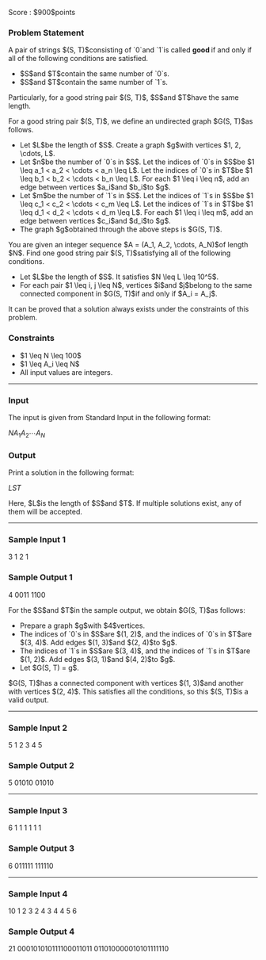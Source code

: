 
<div>

<span>

<span>

<p>
Score : $900$points
</p>

<div>

<section>

### **Problem Statement**

<p>
A pair of strings $(S, T)$consisting of `0`and `1`is called 
<strong>
good
</strong>
if and only if all of the following conditions are satisfied.
</p>

<ul>

<li>
$S$and $T$contain the same number of `0`s.
</li>

<li>
$S$and $T$contain the same number of `1`s.
</li>

</ul>

<p>
Particularly, for a good string pair $(S, T)$, $S$and $T$have the same length.
</p>

<p>
For a good string pair $(S, T)$, we define an undirected graph $G(S, T)$as follows.
</p>

<ul>

<li>
Let $L$be the length of $S$. Create a graph $g$with vertices $1, 2, \cdots, L$.
</li>

<li>
Let $n$be the number of `0`s in $S$. Let the indices of `0`s in $S$be $1 \leq a_1 < a_2 < \cdots < a_n \leq L$. Let the indices of `0`s in $T$be $1 \leq b_1 < b_2 < \cdots < b_n \leq L$. For each $1 \leq i \leq n$, add an edge between vertices $a_i$and $b_i$to $g$.
</li>

<li>
Let $m$be the number of `1`s in $S$. Let the indices of `1`s in $S$be $1 \leq c_1 < c_2 < \cdots < c_m \leq L$. Let the indices of `1`s in $T$be $1 \leq d_1 < d_2 < \cdots < d_m \leq L$. For each $1 \leq i \leq m$, add an edge between vertices $c_i$and $d_i$to $g$.
</li>

<li>
The graph $g$obtained through the above steps is $G(S, T)$.
</li>

</ul>

<p>
You are given an integer sequence $A = (A_1, A_2, \cdots, A_N)$of length $N$.
Find one good string pair $(S, T)$satisfying all of the following conditions.
</p>

<ul>

<li>
Let $L$be the length of $S$. It satisfies $N \leq L \leq 10^5$.
</li>

<li>
For each pair $1 \leq i, j \leq N$, vertices $i$and $j$belong to the same connected component in $G(S, T)$if and only if $A_i = A_j$.
</li>

</ul>

<p>
It can be proved that a solution always exists under the constraints of this problem.
</p>

</section>

</div>

<div>

<section>

### **Constraints**

<ul>

<li>
$1 \leq N \leq 100$
</li>

<li>
$1 \leq A_i \leq N$
</li>

<li>
All input values are integers.
</li>

</ul>

</section>

</div>

---

<div>

<div>

<section>

### **Input**

<p>
The input is given from Standard Input in the following format:
</p>

<div>

$N$$A_1$$A_2$$\cdots$$A_N$
</div>

</section>

</div>

<div>

<section>

### **Output**

<p>
Print a solution in the following format:
</p>

<div>

$L$$S$$T$
</div>

<p>
Here, $L$is the length of $S$and $T$.
If multiple solutions exist, any of them will be accepted.
</p>

</section>

</div>

</div>

---

<div>

<section>

### **Sample Input 1**

<div>

3
1 2 1

</div>

</section>

</div>

<div>

<section>

### **Sample Output 1**

<div>

4
0011
1100

</div>

<p>
For the $S$and $T$in the sample output, we obtain $G(S, T)$as follows:
</p>

<ul>

<li>
Prepare a graph $g$with $4$vertices.
</li>

<li>
The indices of `0`s in $S$are $(1, 2)$, and the indices of `0`s in $T$are $(3, 4)$. Add edges $(1, 3)$and $(2, 4)$to $g$.
</li>

<li>
The indices of `1`s in $S$are $(3, 4)$, and the indices of `1`s in $T$are $(1, 2)$. Add edges $(3, 1)$and $(4, 2)$to $g$.
</li>

<li>
Let $G(S, T) = g$.
</li>

</ul>

<p>
$G(S, T)$has a connected component with vertices $(1, 3)$and another with vertices $(2, 4)$.
This satisfies all the conditions, so this $(S, T)$is a valid output.
</p>

</section>

</div>

---

<div>

<section>

### **Sample Input 2**

<div>

5
1 2 3 4 5

</div>

</section>

</div>

<div>

<section>

### **Sample Output 2**

<div>

5
01010
01010

</div>

</section>

</div>

---

<div>

<section>

### **Sample Input 3**

<div>

6
1 1 1 1 1 1

</div>

</section>

</div>

<div>

<section>

### **Sample Output 3**

<div>

6
011111
111110

</div>

</section>

</div>

---

<div>

<section>

### **Sample Input 4**

<div>

10
1 2 3 2 4 3 4 4 5 6

</div>

</section>

</div>

<div>

<section>

### **Sample Output 4**

<div>

21
000101010111100011011
011010000010101111110

</div>

</section>

</div>

</span>

</span>

</div>
